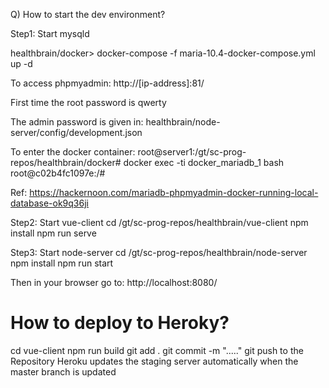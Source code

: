 Q) How to start the dev environment?

Step1: Start mysqld

healthbrain/docker> docker-compose -f maria-10.4-docker-compose.yml up -d

To access phpmyadmin:
http://[ip-address]:81/

First time the root password is qwerty


The admin password is given in: 
healthbrain/node-server/config/development.json

To enter the docker container:
root@server1:/gt/sc-prog-repos/healthbrain/docker# docker exec -ti docker_mariadb_1 bash
root@c02b4fc1097e:/# 

Ref: https://hackernoon.com/mariadb-phpmyadmin-docker-running-local-database-ok9q36ji

Step2: Start vue-client
cd /gt/sc-prog-repos/healthbrain/vue-client
npm install
npm run serve

Step3: Start node-server
cd /gt/sc-prog-repos/healthbrain/node-server
npm install
npm run start


Then in your browser go to: http://localhost:8080/


# How to deploy to Heroky?
cd vue-client
npm run build
git add .
git commit -m "....."
git push to the Repository
Heroku updates the staging server automatically when the master branch is updated

